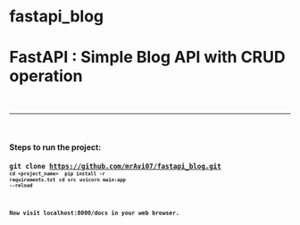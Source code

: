 # fastapi_blog
<h1>FastAPI : Simple Blog API with CRUD operation</h1>
<br>
<hr>

<br>
<h4>Steps to run the project: <h4>

<code>git clone https://github.com/mrAvi07/fastapi_blog.git<code>
<code>cd <project_name> </code>
<code>pip install -r requirements.txt</code>
<code>cd src</code>
<code>uvicorn main:app --reload</code>


<h4>Now visit localhost:8000/docs in your web browser.</h4>
